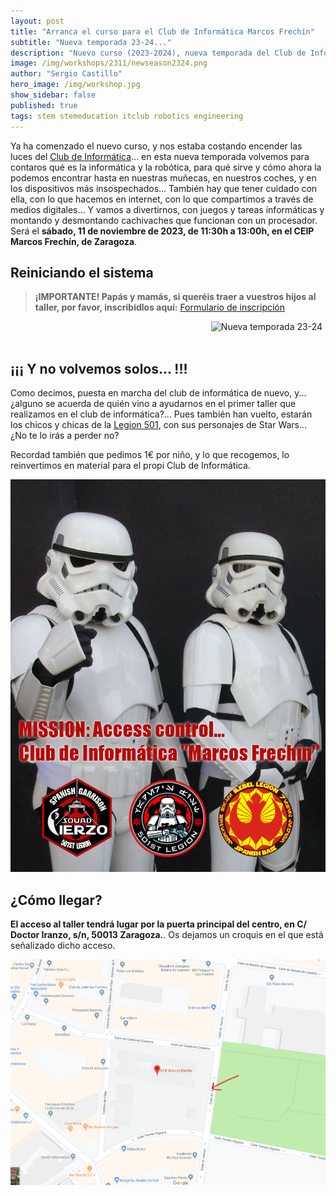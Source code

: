 ```yaml
---
layout: post
title: "Arranca el curso para el Club de Informática Marcos Frechín"
subtitle: "Nueva temporada 23-24..."
description: "Nuevo curso (2023-2024), nueva temporada del Club de Informática."
image: /img/workshops/2311/newseason2324.png
author: "Sergio Castillo"
hero_image: /img/workshop.jpg
show_sidebar: false
published: true
tags: stem stemeducation itclub robotics engineering
---
```


Ya ha comenzado el nuevo curso, y nos estaba costando encender las luces del [Club de Informática](/)... en esta nueva temporada volvemos para contaros qué es la informática y la robótica, para qué sirve y cómo ahora la podemos encontrar hasta en nuestras muñecas, en nuestros coches, y en los dispositivos más insospechados... También hay que tener cuidado con ella, con lo que hacemos en internet, con lo que compartimos a través de medios digitales... Y vamos a divertirnos, con juegos y tareas informáticas y montando y desmontando cachivaches que funcionan con un procesador. Será el **sábado, 11 de noviembre de 2023, de 11:30h a 13:00h, en el CEIP Marcos Frechín, de Zaragoza**.

## Reiniciando el sistema

> **¡IMPORTANTE! Papás y mamás, si queréis traer a vuestros hijos al taller, por favor, inscribidlos aquí:** <a href="https://forms.gle/H9ow5PzTee4ntX9U9" target="_blank">Formulario de inscripción</a>

<img class="photo" src="/img/workshops/2311/newseason2324.png" alt="Nueva temporada 23-24" style="float: right; margin-left: 5px; margin-right: 5px" />

<br/><br/>
## ¡¡¡ Y no volvemos solos... !!!

Como decimos, puesta en marcha del club de informática de nuevo, y...¿alguno se acuerda de quién vino a ayudarnos en el primer taller que realizamos en el club de informática?... Pues también han vuelto, estarán los chicos y chicas de la [Legion 501](https://www.legion501.com/), con sus personajes de Star Wars... ¿No te lo irás a perder no?

Recordad también que pedimos 1€ por niño, y lo que recogemos, lo reinvertimos en material para el propi Club de Informática.

![Legion 501](/img/accessControl.jpg)

## ¿Cómo llegar?

**El acceso al taller tendrá lugar por la puerta principal del centro, en C/ Doctor Iranzo, s/n, 50013 Zaragoza.**. Os dejamos un croquis en el que está señalizado dicho acceso.

![Mapa acceso Marcos Frechín](/img/mapa_acceso.png)

